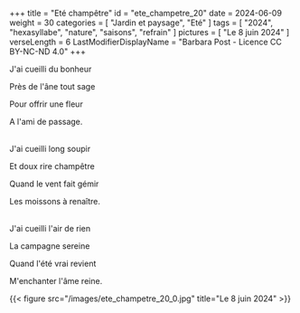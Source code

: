 +++
title = "Eté champêtre"
id = "ete_champetre_20"
date = 2024-06-09
weight = 30
categories = [ "Jardin et paysage", "Eté" ]
tags = [ "2024", "hexasyllabe", "nature", "saisons", "refrain" ]
pictures = [ "Le 8 juin 2024" ]
verseLength = 6
LastModifierDisplayName = "Barbara Post - Licence CC BY-NC-ND 4.0"
+++

J'ai cueilli du bonheur

Près de l'âne tout sage

Pour offrir une fleur

A l'ami de passage.

 \
J'ai cueilli long soupir

Et doux rire champêtre

Quand le vent fait gémir

Les moissons à renaître.

 \
J'ai cueilli l'air de rien

La campagne sereine

Quand l'été vrai revient

M'enchanter l'âme reine.

{{< figure src="/images/ete_champetre_20_0.jpg" title="Le 8 juin 2024" >}}
